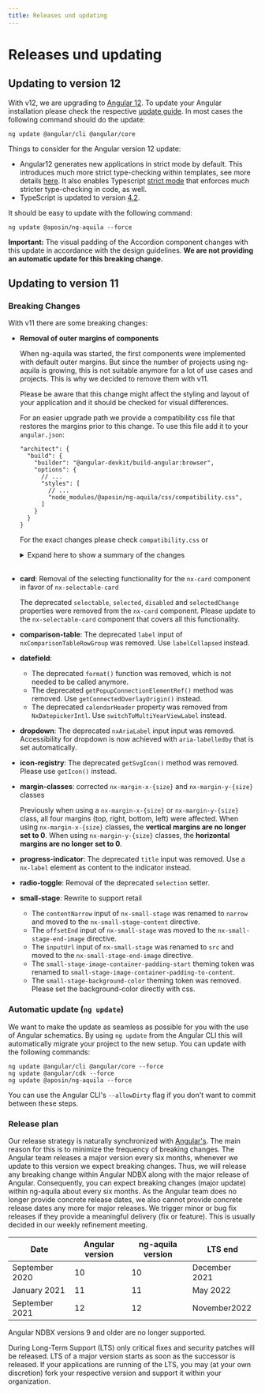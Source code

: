 ```yaml
---
title: Releases und updating
---
```

# Releases und updating

## Updating to version 12

With v12, we are upgrading to [Angular 12](https://blog.angular.io/angular-v12-is-now-available-32ed51fbfd49). To update your Angular installation please check the respective [update guide](https://angular.io/guide/updating-to-version-12). In most cases the following command should do the update:

`ng update @angular/cli @angular/core`

Things to consider for the Angular version 12 update:
* Angular12 generates new applications in strict mode by default. This introduces much more strict type-checking within templates, see more details [here](https://angular.io/guide/strict-mode). It also enables Typescript [strict mode](https://www.typescriptlang.org/tsconfig#strict) that enforces much stricter type-checking in code, as well.
* TypeScript is updated to version [4.2](https://www.typescriptlang.org/docs/handbook/release-notes/typescript-4-2.html).

It should be easy to update with the following command:

`ng update @aposin/ng-aquila --force`

**Important:** The visual padding of the Accordion component changes with this update in accordance with the design guidelines.
**We are not providing an automatic update for this breaking change.**


## Updating to version 11
### Breaking Changes

With v11 there are some breaking changes:

- **Removal of outer margins of components**

  When ng-aquila was started, the first components were implemented with default outer margins. But since the number of projects using ng-aquila is growing, this is not suitable anymore for a lot of use cases and projects. This is why we decided to remove them with v11.

  <p class="docs-danger-text nx-font-weight-bold">Please be aware that this change might affect the styling and layout of your application and it should be checked for visual differences.</p>

  For an easier upgrade path we provide a compatibility css file that restores the margins prior to this change. To use this file add it to your `angular.json`:


  ```
  "architect": {
    "build": {
      "builder": "@angular-devkit/build-angular:browser",
      "options": {
        // ...
        "styles": [
          // ...
          "node_modules/@aposin/ng-aquila/css/compatibility.css",
        ]
      }
    }
  }
  ```

  For the exact changes please check `compatibility.css` or

  <details>
    <summary>Expand here to show a summary of the changes</summary>

    | **Component**                 | **Changes**                                                                                                                                                                                |
    |-------------------------------|--------------------------------------------------------------------------------------------------------------------------------------------------------------------------------------------|
    | **expansion-panel/accordion** | Removed  `margin-top: 16px`  before the first expansion-panel inside an accordion.                                                                                                         |
    | **button**                    | Removed  `margin: 0 0 24px 0` .                                                                                                                                                            |
    | **cards**                     | Removed  `margin-bottom: 24px`  from the  `nx-card`  component and  `margin-bottom: 8px`  from the  `nx-selectable-card`  component.                                                       |
    | **checkbox**                  | Removed  `margin-bottom: 16px` .                                                                                                                                                           |
    | **copytext**                  | Removed  `margin: 0 0 32px 0` . The copytext now has a default  `margin: 0` .                                                                                                              |
    | **dynamic-table**             | Removed  `margin: 32px 0` .                                                                                                                                                                |
    | **headlines**                 | Removed  `margin-bottom`  from each headline size. The headlines now have a default  `margin: 0` .                                                                                         |
    | **lists**                     | Removed  `margin-bottom: 32px`  from the list and  `margin-bottom: 16px`  from the last list item.                                                                                         |
    | **notifications and errors**  | Removed  `margin: 12px 0`  from  `nx-message` ,  `nx-message-banner`  and  `nx-error`  (of type  `message` ). For the Message Toast the margin is still used.                              |
    | **number-stepper**            | Removed  `margin-top: 12px`  if there is no label set.                                                                                                                                     |
    | **pagination**                | Removed  `margin: 8px 0`  from the Advanced Pagination (+ smaller screens:  `margin: 8px 0 40px 0` ) and  `margin: 16px 0`  from the Simple Pagination (smaller screens: `margin: 40px 0). |
    | **taglist**                   | Removed  `margin-bottom: 32px`  on the list. On the single tag items, there is still used a  `margin-bottom` .                                                                             |

  </details>

  <br>

- **card**: Removal of the selecting functionality for the `nx-card` component in favor of `nx-selectable-card`

  The deprecated `selectable`, `selected`, `disabled` and `selectedChange` properties were removed from the `nx-card` component. Please update to the `nx-selectable-card` component that covers all this functionality.

- **comparison-table**: The deprecated `label` input of `nxComparisonTableRowGroup` was removed. Use `labelCollapsed` instead.

- **datefield**:

  - The deprecated `format()` function was removed, which is not needed to be called anymore.
  - The deprecated `getPopupConnectionElementRef()` method was removed. Use `getConnectedOverlayOrigin()` instead.
  - The deprecated `calendarHeader` property was removed from `NxDatepickerIntl`. Use `switchToMultiYearViewLabel` instead.

- **dropdown**: The deprecated `nxAriaLabel` input input was removed. Accessibility for dropdown is now achieved with `aria-labelledby` that is set automatically.

- **icon-registry**: The deprecated `getSvgIcon()` method was removed. Please use `getIcon()` instead.

- **margin-classes**: corrected `nx-margin-x-{size}` and `nx-margin-y-{size}` classes

  Previously when using a `nx-margin-x-{size}` or `nx-margin-y-{size}` class, all four margins (top, right, bottom, left) were affected. When using `nx-margin-x-{size}` classes, the **vertical margins are no longer set to 0**. When using `nx-margin-y-{size}` classes, the **horizontal margins are no longer set to 0**.

- **progress-indicator**: The deprecated `title` input was removed. Use a `nx-label` element as content to the indicator instead.

- **radio-toggle**: Removal of the deprecated `selection` setter.

- **small-stage**: Rewrite to support retail

  - The `contentNarrow` input of `nx-small-stage` was renamed to `narrow` and moved to the `nx-small-stage-content` directive.
  - The `offsetEnd` input of `nx-small-stage` was moved to the `nx-small-stage-end-image` directive.
  - The `inputUrl` input of `nx-small-stage` was renamed to `src` and moved to the `nx-small-stage-end-image` directive.
  - The `small-stage-image-container-padding-start` theming token was renamed to `small-stage-image-container-padding-to-content`.
  - The `small-stage-background-color` theming token was removed. Please set the background-color directly with css.

### Automatic update (`ng update`)

We want to make the update as seamless as possible for you with the use of Angular schematics. By using `ng update` from the Angular CLI this will automatically migrate your project to the new setup.
You can update with the following commands:
 
```
ng update @angular/cli @angular/core --force
ng update @angular/cdk --force
ng update @aposin/ng-aquila --force
```
 
You can use the Angular CLI's `--allowDirty` flag if you don't want to commit between these steps.

### Release plan

Our release strategy is naturally synchronized with [Angular's](https://github.com/angular/angular/blob/master/docs/RELEASE_SCHEDULE.md). The main reason for this is to minimize the frequency of breaking changes. The Angular team releases a major version every six months, whenever we update to this version we expect breaking changes. Thus, we will release any breaking change within Angular NDBX along with the major release of Angular. Consequently, you can expect breaking changes (major update) within ng-aquila about every six months. As the Angular team does no longer provide concrete release dates, we also cannot provide concrete release dates any more for major releases. We trigger minor or bug fix releases if they provide a meaningful delivery (fix or feature). This is usually decided in our weekly refinement meeting.


| Date                   | Angular version | ng-aquila version    | LTS end          |
|------------------------|-----------------|----------------------|------------------|
| September 2020         | 10              | 10                   | December 2021    |
| January 2021           | 11              | 11                   | May 2022         |
| September 2021         | 12              | 12                   | November2022     |

Angular NDBX versions 9 and older are no longer supported.

During Long-Term Support (LTS) only critical fixes and security patches will be released. LTS of a major version starts as soon as the successor is released. If your applications are running of the LTS, you may (at your own discretion) fork your respective version and support it within your organization.
